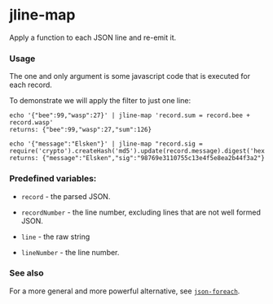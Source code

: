 jline-map
=========

Apply a function to each JSON line and re-emit it.

### Usage

The one and only argument is some javascript code that is executed for each record.

To demonstrate we will apply the filter to just one line:

    echo '{"bee":99,"wasp":27}' | jline-map 'record.sum = record.bee + record.wasp'
    returns: {"bee":99,"wasp":27,"sum":126}

    echo '{"message":"Elsken"}' | jline-map "record.sig = require('crypto').createHash('md5').update(record.message).digest('hex');"
    returns: {"message":"Elsken","sig":"98769e3110755c13e4f5e8ea2b44f3a2"}

### Predefined variables:

* `record` - the parsed JSON.

* `recordNumber` - the line number, excluding lines that are not well formed JSON.

* `line` - the raw string

* `lineNumber` - the line number.


### See also

For a more general and more powerful alternative, see [`json-foreach`](foreach.md).

